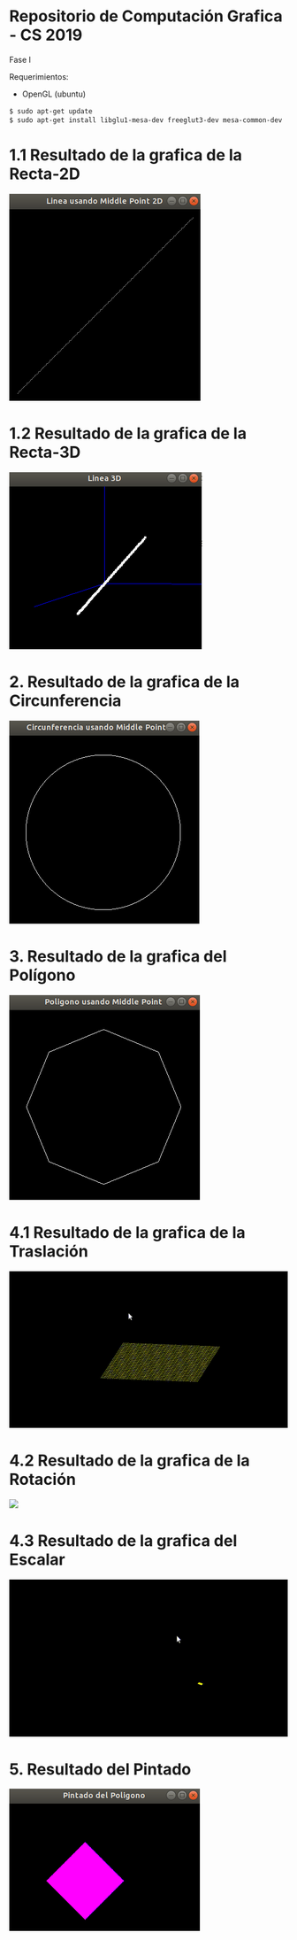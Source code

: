 # Repositorio de Computación Grafica - CS 2019
Fase I

Requerimientos:
- OpenGL (ubuntu)
```
$ sudo apt-get update
$ sudo apt-get install libglu1-mesa-dev freeglut3-dev mesa-common-dev
```
# 1.1 Resultado de la grafica de la Recta-2D
![bd_disponibles](Imagenes/LineaMiddlePoint2D.png)

# 1.2 Resultado de la grafica de la Recta-3D
![bd_disponibles](Imagenes/Linea_3D.png)

# 2. Resultado de la grafica de la Circunferencia
![bd_disponibles](Imagenes/CircunferenciaPuntoMedio.png)

# 3. Resultado de la grafica del Polígono
![bd_disponibles](Imagenes/PoligonoMiddlePoint.png)

# 4.1 Resultado de la grafica de la Traslación
![](Imagenes/Traslacion.gif)

# 4.2 Resultado de la grafica de la Rotación
![](Imagenes/Rotacion.gif)

# 4.3 Resultado de la grafica del Escalar
![](Imagenes/Escalar.gif)

# 5. Resultado del Pintado
![bd_disponibles](Imagenes/PintadoPoligono.png)

